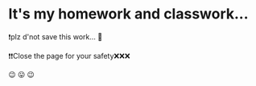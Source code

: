 # It's my homework and classwork...
:heavy_exclamation_mark:plz d'not save this work... :floppy_disk:

:heavy_exclamation_mark::heavy_exclamation_mark:Close the page for your safety:x::x::x: 

:wink: :stuck_out_tongue: :wink:

